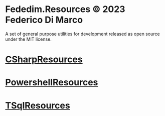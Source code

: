 # Fededim.Resources © 2023 Federico Di Marco

A set of general purpose utilities for development released as open source under the MIT license.

# [CSharpResources](https://github.com/fededim/Fededim.Resources/tree/master/CSharpResources/README.md)

# [PowershellResources](https://github.com/fededim/Fededim.Resources/tree/master/PowershellResources/README.md)

# [TSqlResources](https://github.com/fededim/Fededim.Resources/tree/master/TSqlResources/README.md)
